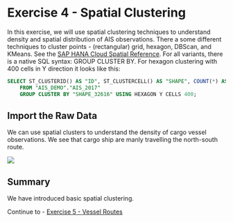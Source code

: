 # Exercise 4 - Spatial Clustering

In this exercise, we will use spatial clustering techniques to understand density and spatial distribution of AIS observations.
There a some different techniques to cluster points - (rectangular) grid, hexagon, DBScan, and KMeans. See the [SAP HANA Cloud Spatial Reference](https://help.sap.com/viewer/bc9e455fe75541b8a248b4c09b086cf5/2021_3_QRC/en-US/7eb3c0e6bbf04fc6bcb9809d81533e6f.html).
For all variants, there is a native SQL syntax: GROUP CLUSTER BY. For hexagon clustering with 400 cells in Y direction it looks like this:

```SQL
SELECT ST_CLUSTERID() AS "ID", ST_CLUSTERCELL() AS "SHAPE", COUNT(*) AS C, COUNT(DISTINCT "MMSI") AS "SHIPS"
	FROM "AIS_DEMO"."AIS_2017"
	GROUP CLUSTER BY "SHAPE_32616" USING HEXAGON Y CELLS 400;
```

## Import the Raw Data<a name="subex1"></a>

We can use spatial clusters to understand the density of cargo vessel observations. We see that cargo ship are manly travelling the north-south route.

![](images/clustering_cargo.png)

## Summary

We have introduced basic spatial clustering.

Continue to - [Exercise 5 - Vessel Routes ](../ex5/README.md)
